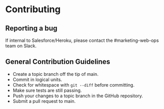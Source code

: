 # Contributing

## Reporting a bug

If internal to Salesforce/Heroku, please contact the #marketing-web-ops team on Slack.

## General Contribution Guidelines

* Create a topic branch off the tip of main.
* Commit in logical units.
* Check for whitespace with `git --diff` before committing.
* Make sure tests are still passing.
* Push your changes to a topic branch in the GitHub repository.
* Submit a pull request to main.
